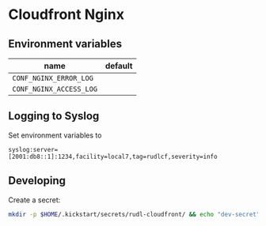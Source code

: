 # Cloudfront Nginx


## Environment variables


| name | default |
|------|---------|
| `CONF_NGINX_ERROR_LOG` | |
| `CONF_NGINX_ACCESS_LOG` | |


## Logging to Syslog

Set environment variables to

```
syslog:server=[2001:db8::1]:1234,facility=local7,tag=rudlcf,severity=info
```

## Developing

Create a secret:

```bash
mkdir -p $HOME/.kickstart/secrets/rudl-cloudfront/ && echo "dev-secret" > $HOME/.kickstart/secrets/rudl-cloudfront/rudl_cf_secret
```
